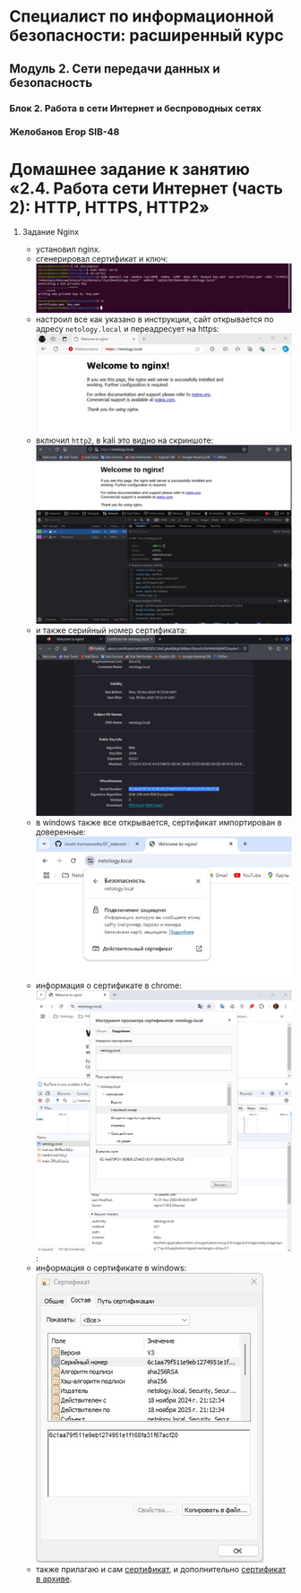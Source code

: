 # Специалист по информационной безопасности: расширенный курс
## Модуль 2. Сети передачи данных и безопасность
### Блок 2. Работа в сети Интернет и беспроводных сетях
### Желобанов Егор SIB-48

# Домашнее задание к занятию «2.4. Работа сети Интернет (часть 2): HTTP, HTTPS, HTTP2»

1. Задание Nginx

    * установил nginx.  
    * сгенерировал сертификат и ключ:  
    ![](assets/certs_gen.jpg)
    * настроил все как указано в инструкции, сайт открывается по адресу `netology.local` и переадресует на https:  
    ![](assets/net_local.jpg)
    * включил `http2`, в kali это видно на скриншоте:  
    ![](assets/kali_http2.jpg)
    * и также серийный номер сертификата:  
    ![](assets/kale_cert_sn.jpg)
    * в windows также все открывается, сертификат импортирован в доверенные:  
    ![](assets/chrome_cert.jpg)
    * информация о сертификате в chrome:  
    ![](assets/chrome_cert2.jpg):
    * информация о сертификате в windows:  
    ![](assets/win_cert.jpg)
    * также прилагаю и сам [сертификат](assets/netology.local.crt), и дополнительно [сертификат в архиве](assets/netology.local.zip).
